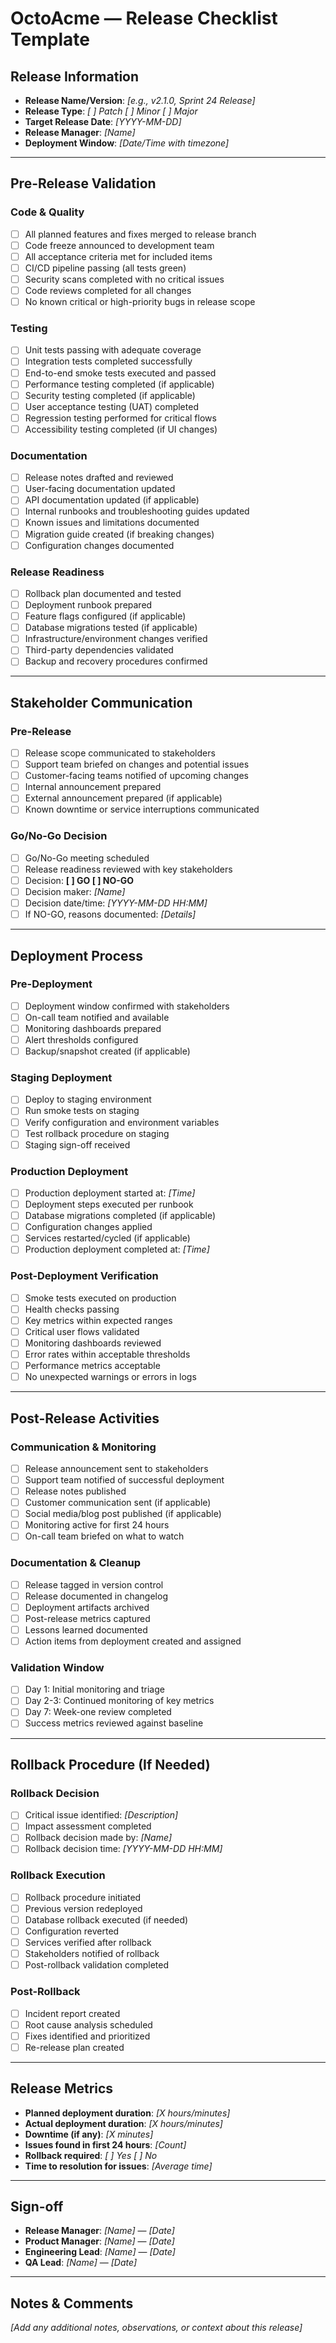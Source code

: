 # OctoAcme — Release Checklist Template

## Release Information

- **Release Name/Version**: _[e.g., v2.1.0, Sprint 24 Release]_
- **Release Type**: _[ ] Patch  [ ] Minor  [ ] Major_
- **Target Release Date**: _[YYYY-MM-DD]_
- **Release Manager**: _[Name]_
- **Deployment Window**: _[Date/Time with timezone]_

---

## Pre-Release Validation

### Code & Quality
- [ ] All planned features and fixes merged to release branch
- [ ] Code freeze announced to development team
- [ ] All acceptance criteria met for included items
- [ ] CI/CD pipeline passing (all tests green)
- [ ] Security scans completed with no critical issues
- [ ] Code reviews completed for all changes
- [ ] No known critical or high-priority bugs in release scope

### Testing
- [ ] Unit tests passing with adequate coverage
- [ ] Integration tests completed successfully
- [ ] End-to-end smoke tests executed and passed
- [ ] Performance testing completed (if applicable)
- [ ] Security testing completed (if applicable)
- [ ] User acceptance testing (UAT) completed
- [ ] Regression testing performed for critical flows
- [ ] Accessibility testing completed (if UI changes)

### Documentation
- [ ] Release notes drafted and reviewed
- [ ] User-facing documentation updated
- [ ] API documentation updated (if applicable)
- [ ] Internal runbooks and troubleshooting guides updated
- [ ] Known issues and limitations documented
- [ ] Migration guide created (if breaking changes)
- [ ] Configuration changes documented

### Release Readiness
- [ ] Rollback plan documented and tested
- [ ] Deployment runbook prepared
- [ ] Feature flags configured (if applicable)
- [ ] Database migrations tested (if applicable)
- [ ] Infrastructure/environment changes verified
- [ ] Third-party dependencies validated
- [ ] Backup and recovery procedures confirmed

---

## Stakeholder Communication

### Pre-Release
- [ ] Release scope communicated to stakeholders
- [ ] Support team briefed on changes and potential issues
- [ ] Customer-facing teams notified of upcoming changes
- [ ] Internal announcement prepared
- [ ] External announcement prepared (if applicable)
- [ ] Known downtime or service interruptions communicated

### Go/No-Go Decision
- [ ] Go/No-Go meeting scheduled
- [ ] Release readiness reviewed with key stakeholders
- [ ] Decision: **[ ] GO  [ ] NO-GO**
- [ ] Decision maker: _[Name]_
- [ ] Decision date/time: _[YYYY-MM-DD HH:MM]_
- [ ] If NO-GO, reasons documented: _[Details]_

---

## Deployment Process

### Pre-Deployment
- [ ] Deployment window confirmed with stakeholders
- [ ] On-call team notified and available
- [ ] Monitoring dashboards prepared
- [ ] Alert thresholds configured
- [ ] Backup/snapshot created (if applicable)

### Staging Deployment
- [ ] Deploy to staging environment
- [ ] Run smoke tests on staging
- [ ] Verify configuration and environment variables
- [ ] Test rollback procedure on staging
- [ ] Staging sign-off received

### Production Deployment
- [ ] Production deployment started at: _[Time]_
- [ ] Deployment steps executed per runbook
- [ ] Database migrations completed (if applicable)
- [ ] Configuration changes applied
- [ ] Services restarted/cycled (if applicable)
- [ ] Production deployment completed at: _[Time]_

### Post-Deployment Verification
- [ ] Smoke tests executed on production
- [ ] Health checks passing
- [ ] Key metrics within expected ranges
- [ ] Critical user flows validated
- [ ] Monitoring dashboards reviewed
- [ ] Error rates within acceptable thresholds
- [ ] Performance metrics acceptable
- [ ] No unexpected warnings or errors in logs

---

## Post-Release Activities

### Communication & Monitoring
- [ ] Release announcement sent to stakeholders
- [ ] Support team notified of successful deployment
- [ ] Release notes published
- [ ] Customer communication sent (if applicable)
- [ ] Social media/blog post published (if applicable)
- [ ] Monitoring active for first 24 hours
- [ ] On-call team briefed on what to watch

### Documentation & Cleanup
- [ ] Release tagged in version control
- [ ] Release documented in changelog
- [ ] Deployment artifacts archived
- [ ] Post-release metrics captured
- [ ] Lessons learned documented
- [ ] Action items from deployment created and assigned

### Validation Window
- [ ] Day 1: Initial monitoring and triage
- [ ] Day 2-3: Continued monitoring of key metrics
- [ ] Day 7: Week-one review completed
- [ ] Success metrics reviewed against baseline

---

## Rollback Procedure (If Needed)

### Rollback Decision
- [ ] Critical issue identified: _[Description]_
- [ ] Impact assessment completed
- [ ] Rollback decision made by: _[Name]_
- [ ] Rollback decision time: _[YYYY-MM-DD HH:MM]_

### Rollback Execution
- [ ] Rollback procedure initiated
- [ ] Previous version redeployed
- [ ] Database rollback executed (if needed)
- [ ] Configuration reverted
- [ ] Services verified after rollback
- [ ] Stakeholders notified of rollback
- [ ] Post-rollback validation completed

### Post-Rollback
- [ ] Incident report created
- [ ] Root cause analysis scheduled
- [ ] Fixes identified and prioritized
- [ ] Re-release plan created

---

## Release Metrics

- **Planned deployment duration**: _[X hours/minutes]_
- **Actual deployment duration**: _[X hours/minutes]_
- **Downtime (if any)**: _[X minutes]_
- **Issues found in first 24 hours**: _[Count]_
- **Rollback required**: _[ ] Yes  [ ] No_
- **Time to resolution for issues**: _[Average time]_

---

## Sign-off

- **Release Manager**: _[Name]_ — _[Date]_
- **Product Manager**: _[Name]_ — _[Date]_
- **Engineering Lead**: _[Name]_ — _[Date]_
- **QA Lead**: _[Name]_ — _[Date]_

---

## Notes & Comments

_[Add any additional notes, observations, or context about this release]_
